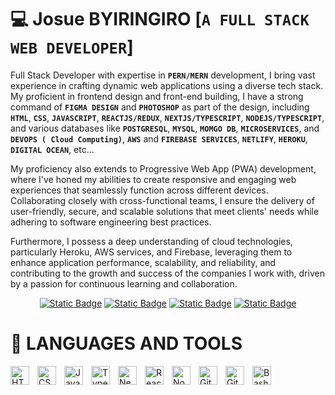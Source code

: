 # :computer: Josue BYIRINGIRO [**`A FULL STACK WEB DEVELOPER`**]

Full Stack Developer with expertise in **`PERN/MERN`** development, I bring vast experience in crafting dynamic web applications using a diverse tech stack. My proficient in frontend design and front-end building, I have a strong command of  **`FIGMA DESIGN`** and  **`PHOTOSHOP`** as part of the design, including  **`HTML`**,  **`CSS`**,  **`JAVASCRIPT`**,  **`REACTJS/REDUX`**,  **`NEXTJS/TYPESCRIPT`**,  **`NODEJS/TYPESCRIPT`**, and various databases like   **`POSTGRESQL`**,  **`MYSQL`**,  **`MOMGO DB`**,  **`MICROSERVICES`**, and  **`DEVOPS ( Cloud Computing)`**,  **`AWS`** and  **`FIREBASE SERVICES`**,  **`NETLIFY`**,  **`HEROKU`**,  **`DIGITAL OCEAN`**, etc...

My proficiency also extends to Progressive Web App (PWA) development, where I've honed my abilities to create responsive and engaging web experiences that seamlessly function across different devices. Collaborating closely with cross-functional teams, I ensure the delivery of user-friendly, secure, and scalable solutions that meet clients' needs while adhering to software engineering best practices.

Furthermore, I possess a deep understanding of cloud technologies, particularly Heroku, AWS services, and Firebase, leveraging them to enhance application performance, scalability, and reliability, and contributing to the growth and success of the companies I work with, driven by a passion for continuous learning and collaboration.

  <p align="center">
      <a href="https://www.linkedin.com/in/josue-byiringiro/"><img alt="Static Badge" src="https://img.shields.io/badge/LinkedIn-blue"></a>
      <a href="k.joshua855@gmail.com"><img alt="Static Badge" src="https://img.shields.io/badge/G-Email-red"></a>
      <a href="https://www.hackerrank.com/certificates/10ef80b2dc3d"><img alt="Static Badge" src="https://img.shields.io/badge/HackerRank-blackgreen"></a>
      <a href="https://codepen.io/key-joshua"><img alt="Static Badge" src="https://img.shields.io/badge/Codepen-gray"></a>
   </p>

# 🧰 LANGUAGES AND TOOLS

<img align="left" alt="HTML" width="30px" style="padding-right:10px;" src="https://cdn.jsdelivr.net/gh/devicons/devicon/icons/html5/html5-plain.svg" />
<img align="left" alt="CSS" width="30px" style="padding-right:10px;" src="https://cdn.jsdelivr.net/gh/devicons/devicon/icons/css3/css3-plain.svg" />
<img align="left" alt="JavaScript" width="30px" style="padding-right:10px;" src="https://cdn.jsdelivr.net/gh/devicons/devicon/icons/javascript/javascript-plain.svg" />
<img align="left" alt="TypeScript" width="30px" style="padding-right:10px;" src="https://cdn.jsdelivr.net/gh/devicons/devicon/icons/typescript/typescript-plain.svg" />
<img align="left" alt="Next" width="30px" style="padding-right:10px;" src="https://cdn.jsdelivr.net/gh/devicons/devicon@latest/icons/nextjs/nextjs-original.svg" />
<img align="left" alt="React" width="30px" style="padding-right:10px;" src="https://cdn.jsdelivr.net/gh/devicons/devicon/icons/react/react-original.svg" />
<img align="left" alt="NodeJS" width="30px" style="padding-right:10px;" src="https://cdn.jsdelivr.net/gh/devicons/devicon/icons/nodejs/nodejs-original.svg" />
<img align="left" alt="Git" width="30px" style="padding-right:10px;" src="https://cdn.jsdelivr.net/gh/devicons/devicon/icons/git/git-original.svg" />
<img align="left" alt="GitHub" width="30px" style="padding-right:10px;" src="https://cdn.jsdelivr.net/gh/devicons/devicon/icons/github/github-original.svg" />
<img align="left" alt="Bash" width="30px" style="padding-right:10px;" src="https://cdn.jsdelivr.net/gh/devicons/devicon/icons/bash/bash-original.svg" />

<br />
